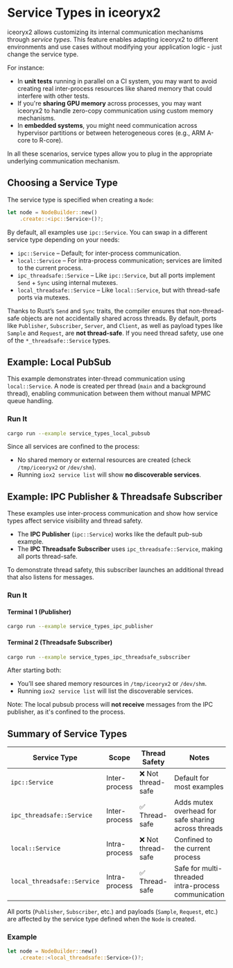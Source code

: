 # Service Types in iceoryx2

iceoryx2 allows customizing its internal communication mechanisms through
_service types_. This feature enables adapting iceoryx2 to different
environments and use cases without modifying your application logic -
just change the service type.

For instance:

* In **unit tests** running in parallel on a CI system, you may want to avoid
  creating real inter-process resources like shared memory that could interfere
  with other tests.
* If you're **sharing GPU memory** across processes, you may want iceoryx2 to
  handle zero-copy communication using custom memory mechanisms.
* In **embedded systems**, you might need communication across hypervisor
  partitions or between heterogeneous cores (e.g., ARM A-core to R-core).

In all these scenarios, service types allow you to plug in the appropriate
underlying communication mechanism.

## Choosing a Service Type

The service type is specified when creating a `Node`:

```rust
let node = NodeBuilder::new()
    .create::<ipc::Service>()?;
```

By default, all examples use `ipc::Service`. You can swap in a different
service type depending on your needs:

* `ipc::Service` – Default; for inter-process communication.
* `local::Service` – For intra-process communication; services are limited to
  the current process.
* `ipc_threadsafe::Service` – Like `ipc::Service`, but all ports implement
  `Send` + `Sync` using internal mutexes.
* `local_threadsafe::Service` – Like `local::Service`, but with thread-safe
  ports via mutexes.

Thanks to Rust’s `Send` and `Sync` traits, the compiler ensures that
non-thread-safe objects are not accidentally shared across threads. By default,
ports like `Publisher`, `Subscriber`, `Server`, and `Client`, as well as payload
types like `Sample` and `Request`, are **not thread-safe**. If you need thread
safety, use one of the `*_threadsafe::Service` types.

## Example: Local PubSub

This example demonstrates inter-thread communication using `local::Service`. A
node is created per thread (`main` and a background thread), enabling
communication between them without manual MPMC queue handling.

### Run It

```sh
cargo run --example service_types_local_pubsub
```

Since all services are confined to the process:

* No shared memory or external resources are created (check `/tmp/iceoryx2` or
  `/dev/shm`).
* Running `iox2 service list` will show **no discoverable services**.

## Example: IPC Publisher & Threadsafe Subscriber

These examples use inter-process communication and show how service types affect
service visibility and thread safety.

* The **IPC Publisher** (`ipc::Service`) works like the default pub-sub example.
* The **IPC Threadsafe Subscriber** uses `ipc_threadsafe::Service`, making all
  ports thread-safe.

To demonstrate thread safety, this subscriber launches an additional thread that
also listens for messages.

### Run It

#### Terminal 1 (Publisher)

```sh
cargo run --example service_types_ipc_publisher
```

#### Terminal 2 (Threadsafe Subscriber)

```sh
cargo run --example service_types_ipc_threadsafe_subscriber
```

After starting both:

* You’ll see shared memory resources in `/tmp/iceoryx2` or `/dev/shm`.
* Running `iox2 service list` will list the discoverable services.

Note: The local pubsub process will **not receive** messages from the IPC
publisher, as it's confined to the process.

## Summary of Service Types

| Service Type                | Scope         | Thread Safety     | Notes                                               |
| --------------------------- | ------------- | ----------------- | --------------------------------------------------- |
| `ipc::Service`              | Inter-process | ❌ Not thread-safe | Default for most examples                           |
| `ipc_threadsafe::Service`   | Inter-process | ✅ Thread-safe     | Adds mutex overhead for safe sharing across threads |
| `local::Service`            | Intra-process | ❌ Not thread-safe | Confined to the current process                     |
| `local_threadsafe::Service` | Intra-process | ✅ Thread-safe     | Safe for multi-threaded intra-process communication |

All ports (`Publisher`, `Subscriber`, etc.) and payloads (`Sample`, `Request`,
etc.) are affected by the service type defined when the `Node` is created.

### Example

```rust
let node = NodeBuilder::new()
    .create::<local_threadsafe::Service>()?;
```
